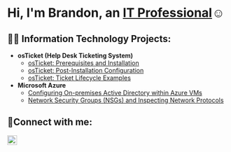 <h1>Hi, I'm Brandon, an <a href="https://www.linkedin.com/in/brandon-do-2112721a3/">IT Professional</a>☺</h1>

<h2>👨‍💻 Information Technology Projects:</h2>

- <b>osTicket (Help Desk Ticketing System)</b>
  - [osTicket: Prerequisites and Installation](https://github.com/Brandon-Dorosario/osticket-prereqs.git)
  - [osTicket: Post-Installation Configuration](https://github.com/joshmadakorcc/post-install-config)
  - [osTicket: Ticket Lifecycle Examples](https://github.com/joshmadakorcc/ticket-lifecycle)
- <b>Microsoft Azure</b>
  - [Configuring On-premises Active Directory within Azure VMs](https://github.com/joshmadakorcc/configure-ad)
  - [Network Security Groups (NSGs) and Inspecting Network Protocols](https://github.com/joshmadakorcc/azure-network-protocols)

<h2>🤳Connect with me:</h2>

[<img align="center" alt="Brandon | LinkedIn" width="22px" src="https://www.linkedin.com/in/brandon-do-2112721a3/" />][linkedin]


[linkedin]: [https://www.linkedin.com/in/brandon-do-2112721a3/]
